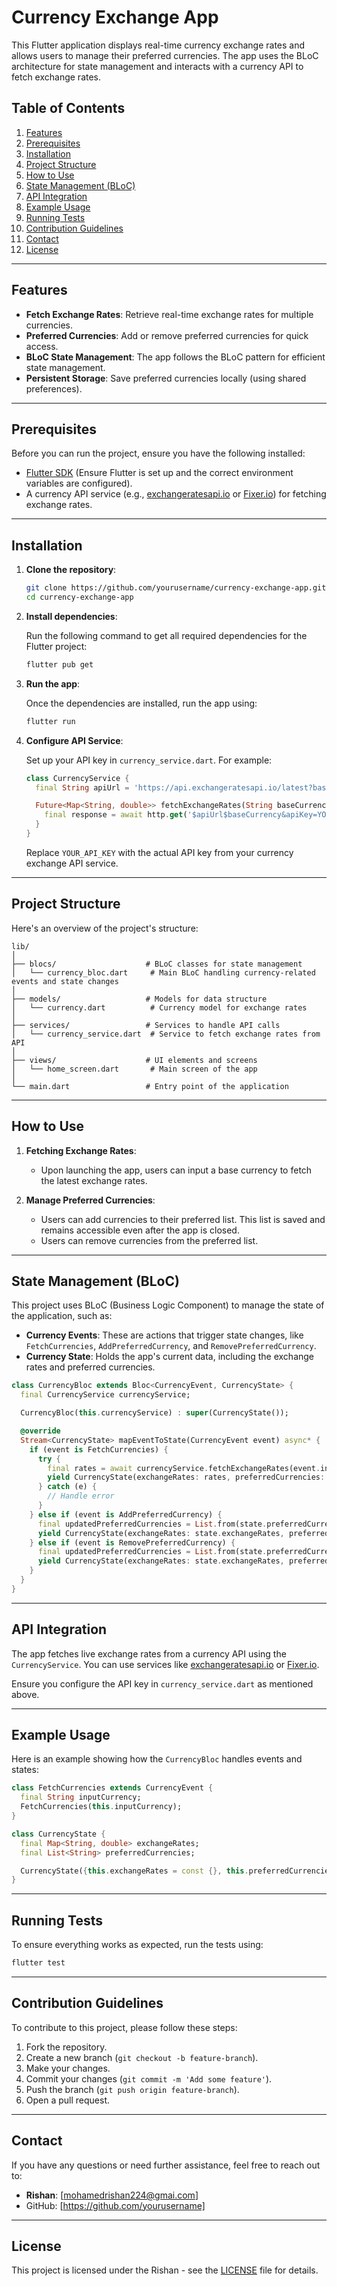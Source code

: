 # Currency Exchange App

This Flutter application displays real-time currency exchange rates and allows users to manage their preferred currencies. The app uses the BLoC architecture for state management and interacts with a currency API to fetch exchange rates.

## Table of Contents

1. [Features](#features)
2. [Prerequisites](#prerequisites)
3. [Installation](#installation)
4. [Project Structure](#project-structure)
5. [How to Use](#how-to-use)
6. [State Management (BLoC)](#state-management-bloc)
7. [API Integration](#api-integration)
8. [Example Usage](#example-usage)
9. [Running Tests](#running-tests)
10. [Contribution Guidelines](#contribution-guidelines)
11. [Contact](#contact)
12. [License](#license)

---

## Features

- **Fetch Exchange Rates**: Retrieve real-time exchange rates for multiple currencies.
- **Preferred Currencies**: Add or remove preferred currencies for quick access.
- **BLoC State Management**: The app follows the BLoC pattern for efficient state management.
- **Persistent Storage**: Save preferred currencies locally (using shared preferences).

---

## Prerequisites

Before you can run the project, ensure you have the following installed:

- [Flutter SDK](https://flutter.dev/docs/get-started/install) (Ensure Flutter is set up and the correct environment variables are configured).
- A currency API service (e.g., [exchangeratesapi.io](https://exchangeratesapi.io/) or [Fixer.io](https://fixer.io/)) for fetching exchange rates.
  
---

## Installation

1. **Clone the repository**:

    ```bash
    git clone https://github.com/yourusername/currency-exchange-app.git
    cd currency-exchange-app
    ```

2. **Install dependencies**:

    Run the following command to get all required dependencies for the Flutter project:

    ```bash
    flutter pub get
    ```

3. **Run the app**:

    Once the dependencies are installed, run the app using:

    ```bash
    flutter run
    ```

4. **Configure API Service**:

    Set up your API key in `currency_service.dart`. For example:

    ```dart
    class CurrencyService {
      final String apiUrl = 'https://api.exchangeratesapi.io/latest?base=';

      Future<Map<String, double>> fetchExchangeRates(String baseCurrency) async {
        final response = await http.get('$apiUrl$baseCurrency&apiKey=YOUR_API_KEY');
      }
    }
    ```

    Replace `YOUR_API_KEY` with the actual API key from your currency exchange API service.

---

## Project Structure

Here's an overview of the project's structure:

```
lib/
│
├── blocs/                    # BLoC classes for state management
│   └── currency_bloc.dart     # Main BLoC handling currency-related events and state changes
│
├── models/                   # Models for data structure
│   └── currency.dart          # Currency model for exchange rates
│
├── services/                 # Services to handle API calls
│   └── currency_service.dart  # Service to fetch exchange rates from API
│
├── views/                    # UI elements and screens
│   └── home_screen.dart       # Main screen of the app
│
└── main.dart                 # Entry point of the application
```

---

## How to Use

1. **Fetching Exchange Rates**:
   - Upon launching the app, users can input a base currency to fetch the latest exchange rates.
   
2. **Manage Preferred Currencies**:
   - Users can add currencies to their preferred list. This list is saved and remains accessible even after the app is closed.
   - Users can remove currencies from the preferred list.

---

## State Management (BLoC)

This project uses BLoC (Business Logic Component) to manage the state of the application, such as:

- **Currency Events**: These are actions that trigger state changes, like `FetchCurrencies`, `AddPreferredCurrency`, and `RemovePreferredCurrency`.
- **Currency State**: Holds the app's current data, including the exchange rates and preferred currencies.

```dart
class CurrencyBloc extends Bloc<CurrencyEvent, CurrencyState> {
  final CurrencyService currencyService;

  CurrencyBloc(this.currencyService) : super(CurrencyState());

  @override
  Stream<CurrencyState> mapEventToState(CurrencyEvent event) async* {
    if (event is FetchCurrencies) {
      try {
        final rates = await currencyService.fetchExchangeRates(event.inputCurrency);
        yield CurrencyState(exchangeRates: rates, preferredCurrencies: state.preferredCurrencies);
      } catch (e) {
        // Handle error
      }
    } else if (event is AddPreferredCurrency) {
      final updatedPreferredCurrencies = List.from(state.preferredCurrencies)..add(event.currencyCode);
      yield CurrencyState(exchangeRates: state.exchangeRates, preferredCurrencies: updatedPreferredCurrencies);
    } else if (event is RemovePreferredCurrency) {
      final updatedPreferredCurrencies = List.from(state.preferredCurrencies)..remove(event.currencyCode);
      yield CurrencyState(exchangeRates: state.exchangeRates, preferredCurrencies: updatedPreferredCurrencies);
    }
  }
}
```

---

## API Integration

The app fetches live exchange rates from a currency API using the `CurrencyService`. You can use services like [exchangeratesapi.io](https://exchangeratesapi.io/) or [Fixer.io](https://fixer.io/).

Ensure you configure the API key in `currency_service.dart` as mentioned above.

---

## Example Usage

Here is an example showing how the `CurrencyBloc` handles events and states:

```dart
class FetchCurrencies extends CurrencyEvent {
  final String inputCurrency;
  FetchCurrencies(this.inputCurrency);
}

class CurrencyState {
  final Map<String, double> exchangeRates;
  final List<String> preferredCurrencies;

  CurrencyState({this.exchangeRates = const {}, this.preferredCurrencies = const []});
}
```

---

## Running Tests

To ensure everything works as expected, run the tests using:

```bash
flutter test
```

---

## Contribution Guidelines

To contribute to this project, please follow these steps:

1. Fork the repository.
2. Create a new branch (`git checkout -b feature-branch`).
3. Make your changes.
4. Commit your changes (`git commit -m 'Add some feature'`).
5. Push the branch (`git push origin feature-branch`).
6. Open a pull request.

---

## Contact

If you have any questions or need further assistance, feel free to reach out to:

- **Rishan**: [mohamedrishan224@gmai.com]
- GitHub: [https://github.com/yourusername]

---

## License

This project is licensed under the Rishan  - see the [LICENSE](LICENSE) file for details.


